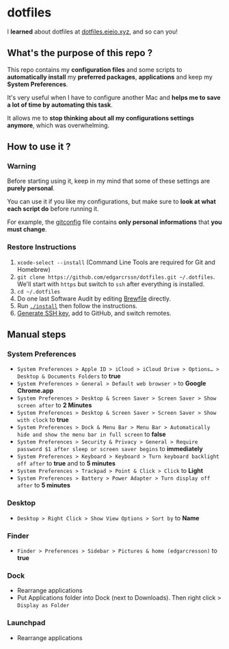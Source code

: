 # dotfiles

I **learned** about dotfiles at [dotfiles.eieio.xyz](http://dotfiles.eieio.xyz), and so can you!

## What's the purpose of this repo ?
This repo contains my **configuration files** and some scripts to **automatically install** my **preferred packages**, **applications** and keep my **System Preferences**.

It's very useful when I have to configure another Mac and **helps me to save a lot of time by automating this task**. 

It allows me to **stop thinking about all my configurations settings anymore**, which was overwhelming.

## How to use it ?

### Warning

Before starting using it, keep in my mind that some of these settings are **purely personal**.

You can use it if you like my configurations, but make sure to **look at what each script do** before running it.

For example, the [gitconfig](gitconfig) file contains **only personal informations** that **you must change**.

### Restore Instructions

1. `xcode-select --install` (Command Line Tools are required for Git and Homebrew)
2. `git clone https://github.com/edgarcrssn/dotfiles.git ~/.dotfiles`. We'll start with `https` but switch to `ssh` after everything is installed.
3. `cd ~/.dotfiles`
4. Do one last Software Audit by editing [Brewfile](Brewfile) directly.
5. Run [`./install`](install) then follow the instructions.
6. [Generate SSH key](https://help.github.com/en/github/authenticating-to-github/connecting-to-github-with-ssh), add to GitHub, and switch remotes.

## Manual steps

### System Preferences

- `System Preferences > Apple ID > iCloud > iCloud Drive > Options… > Desktop & Documents Folders` to **true**
- `System Preferences > General > Default web browser >` to **Google Chrome.app**
- `System Preferences > Desktop & Screen Saver > Screen Saver > Show screen after` to **2 Minutes**
- `System Preferences > Desktop & Screen Saver > Screen Saver > Show with clock` to **true**
- `System Preferences > Dock & Menu Bar > Menu Bar > Automatically hide and show the menu bar in full screen` to **false**
- `System Preferences > Security & Privacy > General > Require password $1 after sleep or screen saver begins` to **immediately**
- `System Preferences > Keyboard > Keyboard > Turn keyboard backlight off after` to **true** and to **5 minutes**
- `System Preferences > Trackpad > Point & Click > Click` to **Light**
- `System Preferences > Battery > Power Adapter > Turn display off after` to **5 minutes**

### Desktop

- `Desktop > Right Click > Show View Options > Sort by` to **Name**

### Finder

- `Finder > Preferences > Sidebar > Pictures & home (edgarcresson)` to **true**

### Dock

- Rearrange applications
- Put Applications folder into Dock (next to Downloads). Then right click > `Display as Folder`

### Launchpad

- Rearrange applications
